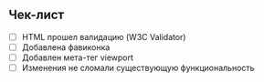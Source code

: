 ## Чек-лист

- [ ] HTML прошел валидацию (W3C Validator)
- [ ] Добавлена фавиконка
- [ ] Добавлен мета-тег viewport
- [ ] Изменения не сломали существующую функциональность
